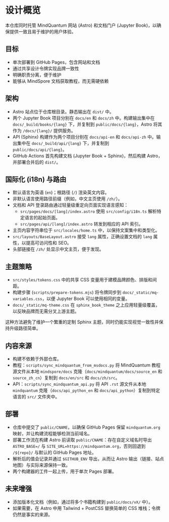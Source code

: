 # 设计概览

本仓库同时托管 MindQuantum 网站 (Astro) 和文档门户 (Jupyter Book)，以确保提供一致且易于维护的用户体验。

## 目标

- 单次部署到 GitHub Pages，包含网站和文档
- 通过共享设计令牌实现品牌一致性
- 明确职责分离，便于维护
- 能够从 MindSpore 文档获取教程，而无需硬依赖

## 架构

- Astro 站点位于仓库根目录。静态输出在 `dist/` 中。
- 两个 Jupyter Book 项目分别在 `docs/en` 和 `docs/zh` 中。构建输出集中在 `docs/_build/books/{lang}` 下，并复制到 `public/docs/{lang}`，Astro 将其作为 `/docs/{lang}/` 提供服务。
- API (Sphinx) 构建作为两个项目分别在 `docs/api-en` 和 `docs/api-zh` 中。输出集中在 `docs/_build/api/{lang}` 下，并复制到 `public/docs/api/{lang}`。
- GitHub Actions 首先构建文档 (Jupyter Book + Sphinx)，然后构建 Astro，并部署合并后的 `dist/`。

## 国际化 (i18n) 与路由

- 默认语言为英语 (`en`)；根路径 (`/`) 渲染英文内容。
- 非默认语言使用路径前缀（例如，中文主页使用 `/zh/`）。
- 文档和 API 登录路由通过轻量级重定向页面实现语言感知：
  - `src/pages/docs/[lang]/index.astro` 使用 `src/config/i18n.ts` 解析特定语言的起始页面。
  - `src/pages/api/[lang]/index.astro` 转发到相应的 API 索引。
- 主页内容字符串位于 `src/locales/home.ts` 中，以保持文案集中和类型化。
- `src/layouts/BaseLayout.astro` 接受 `lang` 属性，正确设置文档的 `lang` 属性，以提高可访问性和 SEO。
- 头部链接在 `/zh/` 处显示中文主页，便于发现。

## 主题策略

- `src/styles/tokens.css` 中的共享 CSS 变量用于建模品牌颜色、排版和间距。
- 构建步骤 (`scripts/prepare-tokens.mjs`) 将令牌同步到 `docs/_static/mq-variables.css`，以便 Jupyter Book 可以使用相同的变量。
- `docs/_static/mq-theme.css` 在 `sphinx_book_theme` 之上应用轻量级覆盖，以反映品牌而无需分叉上游主题。

这种方法避免了维护一个繁重的定制 Sphinx 主题，同时仍能实现视觉一致性并保持升级路径简单。

## 内容来源

- 构建不依赖于外部仓库。
- 教程：`scripts/sync_mindquantum_from_msdocs.py` 将 MindQuantum 教程源文件从本地 `mindspore/docs` 克隆（`docs/mindquantum/docs/source_en` 和 `source_zh_cn`）复制到 `docs/en/src` 和 `docs/zh/src`。
- API：`scripts/sync_mindquantum_api.py` 将 API `.rst` 源文件从本地 `mindquantum` 克隆（`docs/api_python_en` 和 `docs/api_python`）复制到特定语言的 `src/` 文件夹中。

## 部署

- 仓库中提交了 `public/CNAME`，以确保 GitHub Pages 保留 `mindquantum.org` 映射，并让构建流程能够检测当前域名。
- 部署工作流在构建 Astro 前读取 `public/CNAME`：存在自定义域名时导出 `ASTRO_BASE=/` 与 `SITE_URL=https://mindquantum.org`，否则回退到 `/${repo}/` 与默认的 GitHub Pages 地址。
- 解析后的值会记录并通过 `$GITHUB_ENV` 导出，从而让 Astro 输出（链接、站点地图）与实际来源保持一致。
- 两个构建器的工件一起上传，用于单次 Pages 部署。

## 未来增强

- 添加版本化文档（例如，通过将多个书籍构建到 `public/docs/vX/` 中）。
- 如果需要，在 Astro 中用 Tailwind + PostCSS 替换简单的 CSS 堆栈；令牌仍然是事实的来源。

